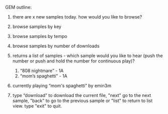 GEM outline:

1. there are x new samples today. how would you like to browse?

 1. browse samples by key
 2. browse samples by tempo
 3. browse samples by number of downloads


3. returns a list of samples - which sample would you like to hear (push the number or push and hold the number for continuous play)?

	1. “808 nightmare” - 1A
	2. “mom’s spaghetti” - 1A


4. currently playing “mom's spaghetti” by emin3m

5. type “download” to download the current file, "next" go to the next sample, "back" to go to the previous sample or "list" to return to list view. type "exit" to quit. 
